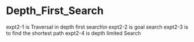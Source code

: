 # Depth_First_Search
expt2-1 is Traversal in depth first search\n
expt2-2 is goal search
expt2-3 is to find the shortest path
expt2-4 is depth limited Search
